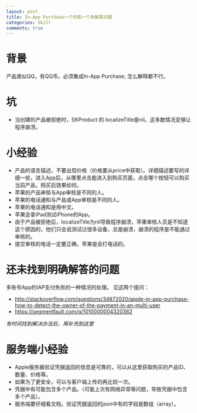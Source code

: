 ```yaml
---
layout: post
title: In-App Purchase一个坑和一个未解答问题
categories: Skill
comments: true
---
```







# 背景

产品类似QQ，有QQ币。必须集成In-App Purchase, 怎么解释都不行。

# 坑

- 当创建的产品被拒绝时，SKProduct 的 localizeTitle是nil。这多数情况足够让程序崩溃。
<!-- more -->

# 小经验

- 产品的语言描述，不要出现价格（价格要从price中获取）。详细描述要写的详细一些，进入App后，从哪里点击能进入到购买页面，点击哪个按钮可以购买当前产品，购买后效果如何。
- 苹果的产品审核与App审核是不同的人。
- 苹果的电话通知与产品或App审核是不同的人。
- 苹果的电话通知是用中文。
- 苹果会拿iPad测试iPhone的App。
- 由于产品被拒绝后，localizeTitle为nil导致程序崩溃，苹果审核人员是不知道这个原因的，他们只会说测试过很多设备，总是崩溃，崩溃的程序是不能通过审核的。
- 提交审核的电话一定要正确，苹果是会打电话的。

# 还未找到明确解答的问题

多账号App的IAP支付失败的一种情况的处理。
见这两个提问：

- http://stackoverflow.com/questions/34872020/apple-in-app-purchase-how-to-detect-the-owner-of-the-payment-in-an-multi-user
- https://segmentfault.com/q/1010000004320362

*有时间找到解决办法后，再补充到这里*

# 服务端小经验

- Apple服务器验证凭据返回的信息是可靠的，可以从这里获取购买的产品ID、数量、价格等。
- 如果为了更安全，可以与客户端上传的再比较一次。
- 凭据中有可能包含多个产品。（可能上次有网络异常等问题，导致凭据中包含多个产品）。
- 服务端要仔细看文档，验证凭据返回的json中有的字段是数组（array）。


